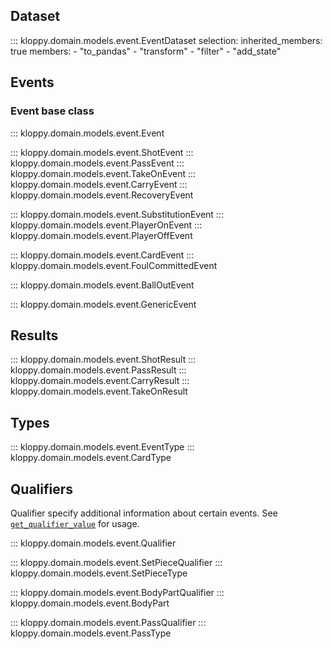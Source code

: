 ## Dataset

::: kloppy.domain.models.event.EventDataset
    selection:
        inherited_members: true
        members:
            - "to_pandas"
            - "transform"
            - "filter"
            - "add_state"

## Events

### Event base class
::: kloppy.domain.models.event.Event

::: kloppy.domain.models.event.ShotEvent
::: kloppy.domain.models.event.PassEvent
::: kloppy.domain.models.event.TakeOnEvent
::: kloppy.domain.models.event.CarryEvent
::: kloppy.domain.models.event.RecoveryEvent

::: kloppy.domain.models.event.SubstitutionEvent
::: kloppy.domain.models.event.PlayerOnEvent
::: kloppy.domain.models.event.PlayerOffEvent

::: kloppy.domain.models.event.CardEvent
::: kloppy.domain.models.event.FoulCommittedEvent

::: kloppy.domain.models.event.BallOutEvent

::: kloppy.domain.models.event.GenericEvent


## Results

::: kloppy.domain.models.event.ShotResult
::: kloppy.domain.models.event.PassResult
::: kloppy.domain.models.event.CarryResult
::: kloppy.domain.models.event.TakeOnResult


## Types

::: kloppy.domain.models.event.EventType
::: kloppy.domain.models.event.CardType


## Qualifiers

Qualifier specify additional information about certain events. See [`get_qualifier_value`](kloppy.domain.models.event.Event.get_qualifier_value) for usage.

::: kloppy.domain.models.event.Qualifier

::: kloppy.domain.models.event.SetPieceQualifier
::: kloppy.domain.models.event.SetPieceType

::: kloppy.domain.models.event.BodyPartQualifier
::: kloppy.domain.models.event.BodyPart

::: kloppy.domain.models.event.PassQualifier
::: kloppy.domain.models.event.PassType
        




